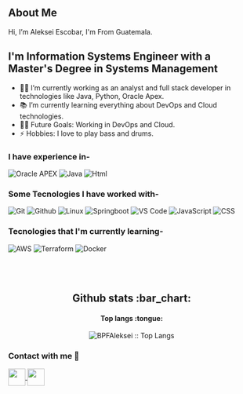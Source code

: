 ## About Me
Hi, I’m Aleksei Escobar, I'm From Guatemala.

## I'm Information Systems Engineer with a Master's Degree in Systems Management

- 👨‍💻 I’m currently working as an analyst and full stack developer in technologies like Java, Python, Oracle Apex.
- 📚 I’m currently learning everything about DevOps and Cloud technologies.
- 💪🏼 Future Goals: Working in DevOps and Cloud.
- ⚡ Hobbies: I love to play bass and drums.

<!---
BPFAleksei/BPFAleksei is a ✨ special ✨ repository because its `README.md` (this file) appears on your GitHub profile.
You can click the Preview link to take a look at your changes.
--->

### I have experience in-</br>
![Oracle APEX](https://img.shields.io/badge/-%20Oracle%20Apex-black?style=for-the-badge&logo=Oracle)
![Java](https://img.shields.io/badge/-%20Java-black?style=for-the-badge&logo=Java&logoColor=orange)
![Html](https://img.shields.io/badge/-HTML-black?style=for-the-badge&logo=HTML5)

### Some Tecnologies I have worked with-</br>
![Git](http://img.shields.io/badge/-Git-000000?style=for-the-badge&logo=Git)
![Github](http://img.shields.io/badge/-Github-000000?style=for-the-badge&logo=Github&logoColor=green)
![Linux](http://img.shields.io/badge/-Linux-000000?style=for-the-badge&logo=linux)
![Springboot](https://img.shields.io/badge/-Springboot-black?style=for-the-badge&logo=Spring%20Boot)
![VS Code](http://img.shields.io/badge/-VS%20Code-000000?style=for-the-badge&logo=Visual-studio-code&logoColor=blue)
![JavaScript](https://img.shields.io/badge/-Javascript-black?style=for-the-badge&logo=JavaScript)
![CSS](https://img.shields.io/badge/-CSS-black?style=for-the-badge&logo=CSS3)


### Tecnologies that I'm currently learning-</br>
![AWS](http://img.shields.io/badge/-AWS-000000?style=for-the-badge&logo=Amazon-aws&logoColor=cyan)
![Terraform](https://img.shields.io/badge/-%20Terraform-black?style=for-the-badge&logo=Terraform&logoColor=cyan)
![Docker](https://img.shields.io/badge/-Docker-black?style=for-the-badge&logo=docker)
</br></br></br></br>

<h2 align="center">Github stats :bar_chart:</h2>

<h4 align="center">Top langs :tongue:</h4>

<p align="center"><img src="https://github-readme-stats.vercel.app/api/top-langs/?username=BPFAleksei&langs_count=10&theme=tokyonight&layout=compact" alt="BPFAleksei :: Top Langs" /></p>


### Contact with me 📝
 <a href="https://www.linkedin.com/in/bryan-aleksei-e-3249a4a2"> <img align="center"  width="35px" src="https://i.pinimg.com/originals/de/b4/6f/deb46f02a59e3b3a2aa58fac16290d63.gif" />
 </a>
 <a href="https://www.instagram.com/bpfaleksei"> <img align="center"  width="35px" src="https://thumbs.gfycat.com/OrnateOrneryFoal-max-1mb.gif" />
 </a>
